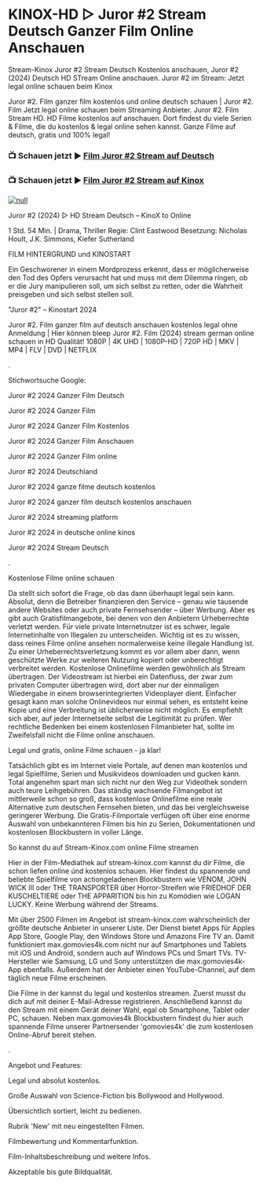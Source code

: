 # KINOX-HD ▷ Juror #2 Stream Deutsch Ganzer Film Online Anschauen

Stream-Kinox Juror #2 Stream Deutsch Kostenlos anschauen, Juror #2 (2024) Deutsch HD STream Online anschauen. Juror #2 im Stream: Jetzt legal online schauen beim Kinox

Juror #2. Film ganzer film kostenlos und online deutsch schauen | Juror #2. Film Jetzt legal online schauen beim Streaming Anbieter. Juror #2. Film Stream HD.
HD Filme kostenlos auf anschauen. Dort findest du viele Serien & Filme, die du kostenlos & legal online sehen kannst. Ganze Filme auf deutsch, gratis und 100% legal!


### 📺 Schauen jetzt ▶ [Film Juror #2 Stream auf Deutsch](https://t.co/KkuyGxOXbf)

### 📺 Schauen jetzt ▶ [Film Juror #2 Stream auf Kinox](https://t.co/KkuyGxOXbf)

[![null](https://static.wixstatic.com/media/855a25_043b5abeb4ae4d35ac003198e7fe56ed~mv2.gif)](https://t.co/KkuyGxOXbf)

Juror #2 (2024) ▷ HD Stream Deutsch – KinoX to Online

1 Std. 54 Min. | Drama, Thriller
Regie: Clint Eastwood
Besetzung: Nicholas Hoult, J.K. Simmons, Kiefer Sutherland

FILM HINTERGRUND und KINOSTART

Ein Geschworener in einem Mordprozess erkennt, dass er möglicherweise den Tod des Opfers verursacht hat und muss mit dem Dilemma ringen, ob er die Jury manipulieren soll, um sich selbst zu retten, oder die Wahrheit preisgeben und sich selbst stellen soll.

"Juror #2" – Kinostart 2024

Juror #2. Film ganzer film auf deutsch anschauen kostenlos legal ohne Anmeldung | Hier können bleep Juror #2. Film (2024) stream german online schauen in HD Qualität! 1080P | 4K UHD | 1080P-HD | 720P HD | MKV | MP4 | FLV | DVD | NETFLIX

.

Stichwortsuche Google:

Juror #2 2024 Ganzer Film Deutsch

Juror #2 2024 Ganzer Film

Juror #2 2024 Ganzer Film Kostenlos 

Juror #2 2024 Ganzer Film Anschauen

Juror #2 2024 Ganzer Film online

Juror #2 2024 Deutschland

Juror #2 2024 ganze filme deutsch kostenlos

Juror #2 2024 ganzer film deutsch kostenlos anschauen

Juror #2 2024 streaming platform

Juror #2 2024 in deutsche online kinos 

Juror #2 2024 Stream Deutsch

.

Kostenlose Filme online schauen

Da stellt sich sofort die Frage, ob das dann überhaupt legal sein kann. Absolut, denn die Betreiber finanzieren den Service – genau wie tausende andere Websites oder auch private Fernsehsender – über Werbung. Aber es gibt auch Gratisfilmangebote, bei denen von den Anbietern Urheberrechte verletzt werden. Für viele private Internetnutzer ist es schwer, legale Internetinhalte von Illegalen zu unterscheiden. Wichtig ist es zu wissen, dass reines Filme online ansehen normalerweise keine illegale Handlung ist. Zu einer Urheberrechtsverletzung kommt es vor allem aber dann, wenn geschützte Werke zur weiteren Nutzung kopiert oder unberechtigt verbreitet werden. Kostenlose Onlinefilme werden gewöhnlich als Stream übertragen. Der Videostream ist hierbei ein Datenfluss, der zwar zum privaten Computer übertragen wird, dort aber nur der einmaligen Wiedergabe in einem browserintegrierten Videoplayer dient. Einfacher gesagt kann man solche Onlinevideos nur einmal sehen, es entsteht keine Kopie und eine Verbreitung ist üblicherweise nicht möglich. Es empfiehlt sich aber, auf jeder Internetseite selbst die Legitimität zu prüfen. Wer rechtliche Bedenken bei einem kostenlosen Filmanbieter hat, sollte im Zweifelsfall nicht die Filme online anschauen.

Legal und gratis, online Filme schauen - ja klar!

Tatsächlich gibt es im Internet viele Portale, auf denen man kostenlos und legal Spielfilme, Serien und Musikvideos downloaden und gucken kann. Total angenehm spart man sich nicht nur den Weg zur Videothek sondern auch teure Leihgebühren. Das ständig wachsende Filmangebot ist mittlerweile schon so groß, dass kostenlose Onlinefilme eine reale Alternative zum deutschen Fernsehen bieten, und das bei vergleichsweise geringerer Werbung. Die Gratis-Filmportale verfügen oft über eine enorme Auswahl von unbekannteren Filmen bis hin zu Serien, Dokumentationen und kostenlosen Blockbustern in voller Länge.

So kannst du auf Stream-Kinox.com online Filme streamen

Hier in der Film-Mediathek auf stream-kinox.com kannst du dir Filme, die schon liefen online únd kostenlos schauen. Hier findest du spannende und beliebte Spielfilme von actiongeladenen Blockbustern wie VENOM, JOHN WICK III oder THE TRANSPORTER über Horror-Streifen wie FRIEDHOF DER KUSCHELTIERE oder THE APPARITION bis hin zu Komödien wie LOGAN LUCKY. Keine Werbung während der Streams.

Mit über 2500 Filmen im Angebot ist stream-kinox.com wahrscheinlich der größte deutsche Anbieter in unserer Liste. Der Dienst bietet Apps für Apples App Store, Google Play, den Windows Store und Amazons Fire TV an. Damit funktioniert max.gomovies4k.com nicht nur auf Smartphones und Tablets mit iOS und Android, sondern auch auf Windows PCs und Smart TVs. TV-Hersteller wie Samsung, LG und Sony unterstützen die max.gomovies4k-App ebenfalls. Außerdem hat der Anbieter einen YouTube-Channel, auf dem täglich neue Filme erscheinen.

Die Filme in der kannst du legal und kostenlos streamen. Zuerst musst du dich auf mit deiner E-Mail-Adresse registrieren. Anschließend kannst du den Stream mit einem Gerät deiner Wahl, egal ob Smartphone, Tablet oder PC, schauen. Neben max.gomovies4k Blockbustern findest du hier auch spannende Filme unserer Partnersender 'gomovies4k' die zum kostenlosen Online-Abruf bereit stehen.

.

Angebot und Features:

Legal und absolut kostenlos.

Große Auswahl von Science-Fiction bis Bollywood and Hollywood.

Übersichtlich sortiert, leicht zu bedienen.

Rubrik 'New' mit neu eingestellten Filmen.

Filmbewertung und Kommentarfunktion.

Film-Inhaltsbeschreibung und weitere Infos.

Akzeptable bis gute Bildqualität.
